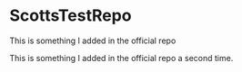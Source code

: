 # ScottsTestRepo

This is something I added in the official repo

This is something I added in the official repo a second time.
